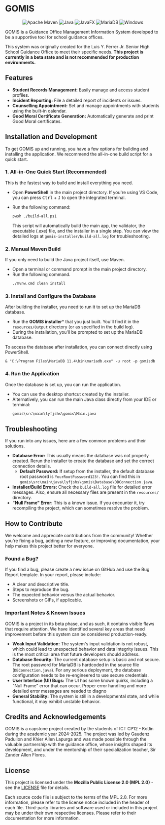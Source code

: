 # GOMIS

<p align="center">
    <img alt = "Apache Maven" src="https://img.shields.io/badge/Maven-C71A36?style=for-the-badge&logo=Apache%20Maven&logoColor=white"/>
    <img alt = "Java" src="https://img.shields.io/badge/java-%23ED8B00.svg?style=for-the-badge&logo=openjdk&logoColor=white"/>
    <img alt = "JavaFX" src="https://img.shields.io/badge/javafx-%23FF0000.svg?style=for-the-badge&logo=javafx&logoColor=white"/>
    <img alt = "MariaDB" src="https://img.shields.io/badge/MariaDB-003545?style=for-the-badge&logo=mariadb&logoColor=white"/>
    <img alt = "Windows" src="https://img.shields.io/badge/Windows-0078D6?style=for-the-badge&logo=windows&logoColor=white"/>
</p>


GOMIS is a Guidance Office Management Information System developed to be a supportive tool for school guidance offices. 

This system was originally created for the Luis Y. Ferrer Jr. Senior High School Guidance Office to meet their specific needs. **This project is currently in a beta state and is not recommended for production environments.**

## Features

- **Student Records Management:** Easily manage and access student profiles.
- **Incident Reporting:** File a detailed report of incidents or issues.
- **Counselling Appointment:** Set and manage appointments with students using the built-in calendar.
- **Good Moral Certificate Generation:** Automatically generate and print Good Moral certificates.

## Installation and Development

To get GOMIS up and running, you have a few options for building and installing the application. We recommend the all-in-one build script for a quick start.

### 1. All-in-One Quick Start (Recommended)

This is the fastest way to build and install everything you need.

- Open **PowerShell** in the main project directory. If you're using VS Code, you can press <kbd>Ctrl</kbd> + <kbd>J</kbd> to open the integrated terminal.
- Run the following command:
    ```bash
    pwsh ./build-all.ps1
    ```

    This script will automatically build the main app, the validator, the executable (.exe) file, and the installer in a single step. You can view the detailed logs at `gomis-installer/build-all.log` for troubleshooting.

### 2. Manual Maven Build

If you only need to build the Java project itself, use Maven.

- Open a terminal or command prompt in the main project directory.
- Run the following command.
    ```bash
    ./mvnw.cmd clean install
    ```

### 3. Install and Configure the Database

After building the installer, you need to run it to set up the MariaDB database.

- Run the **GOMIS installer*** that you just built. You'll find it in the `resources/Output` directory (or as specified in the build log).
- During the installation, you'll be prompted to set up the MariaDB database.

To access the database after installation, you can connect directly using PowerShell.

```pwsh
& "C:\Program Files\MariaDB 11.4\bin\mariadb.exe" -u root -p gomisdb
```

### 4. Run the Application

Once the database is set up, you can run the application.

- You can use the desktop shortcut created by the installer.
- Alternatively, you can run the main Java class directly from your IDE or terminal:
    ```bash
    gomis\src\main\lyfjshs\gomis\Main.java
    ```

## Troubleshooting

If you run into any issues, here are a few common problems and their solutions.

- **Database Error:** This usually means the database was not properly created. Rerun the installer to create the database and set the correct connection details.
    - **Default Password:** If setup from the installer, the default database root password is `YourRootPassword123!`. You can find this in `gomis\src\main\java\lyfjshs\gomis\Database\DBConnection.java`.
- **Installer/Build Errors:** Check the `build-all.log` file for detailed error messages. Also, ensure all necessary files are present in the `resources/` directory.
- **"Null Frame" Error:** This is a known issue. If you encounter it, try recompiling the project, which can sometimes resolve the problem.

## How to Contribute

We welcome and appreciate contributions from the community! Whether you're fixing a bug, adding a new feature, or improving documentation, your help makes this project better for everyone.

### Found a Bug?

If you find a bug, please create a new issue on GitHub and use the Bug Report template. In your report, please include:

- A clear and descriptive title.
- Steps to reproduce the bug.
- The expected behavior versus the actual behavior.
- Screenshots or GIFs, if applicable.

### Important Notes & Known Issues
GOMIS is a project in its beta phase, and as such, it contains visible flaws that require attention. We have identified several key areas that need improvement before this system can be considered production-ready.

- **Weak Input Validation:** The system's input validation is not robust, which could lead to unexpected behavior and data integrity issues. This is the most critical area that future developers should address.
- **Database Security:** The current database setup is basic and not secure. The root password for MariaDB is hardcoded in the source file (`DBConnection.java`). For any serious deployment, the database configuration needs to be re-engineered to use secure credentials.
- **User Interface (UI) Bugs:** The UI has some known quirks, including a "Null Frame" error that can occur. Proper error handling and more detailed error messages are needed to diagno
- **General Stability:** The system is still in a developmental state, and while functional, it may exhibit unstable behavior.

## Credits and Acknowledgements

GOMIS is a capstone project created by the students of ICT CP12 - Kotlin during the academic year 2024-2025. The project was led by Gaudenz Padullon and Khier Allen Lapurga and was made possible through the valuable partnership with the guidance office, whose insights shaped its development, and under the mentorship of their specialization teacher, Sir Zander Allen Flores.

## License

This project is licensed under the **Mozilla Public License 2.0 (MPL 2.0)** - see the [LICENSE](LICENSE) file for details.

Each source code file is subject to the terms of the MPL 2.0. For more information, please refer to the license notice included in the header of each file. Third-party libraries and software used or included in this project may be under their own respective licenses. Please refer to their documentation for more information.